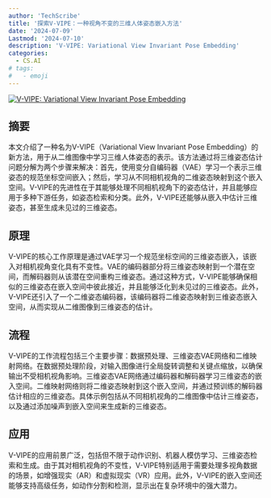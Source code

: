 ```yaml
---
author: 'TechScribe'
title: '探索V-VIPE：一种视角不变的三维人体姿态嵌入方法'
date: '2024-07-09'
Lastmod: '2024-07-10'
description: 'V-VIPE: Variational View Invariant Pose Embedding'
categories:
  - CS.AI
# tags:
#   - emoji
---
```


[![V-VIPE: Variational View Invariant Pose Embedding](https://arxiv-research-1301205113.cos.ap-guangzhou.myqcloud.com/images/2407.07092v1.pdf_0.jpg)](https://arxiv.org/abs/2407.07092v1)

## 摘要

本文介绍了一种名为V-VIPE（Variational View Invariant Pose Embedding）的新方法，用于从二维图像中学习三维人体姿态的表示。该方法通过将三维姿态估计问题分解为两个步骤来解决：首先，使用变分自编码器（VAE）学习一个表示三维姿态的规范坐标空间嵌入；然后，学习从不同相机视角的二维姿态映射到这个嵌入空间。V-VIPE的先进性在于其能够处理不同相机视角下的姿态估计，并且能够应用于多种下游任务，如姿态检索和分类。此外，V-VIPE还能够从嵌入中估计三维姿态，甚至生成未见过的三维姿态。<!--more-->

## 原理

V-VIPE的核心工作原理是通过VAE学习一个规范坐标空间的三维姿态嵌入，该嵌入对相机视角变化具有不变性。VAE的编码器部分将三维姿态映射到一个潜在空间，而解码器则从该潜在空间重构三维姿态。通过这种方式，V-VIPE能够确保相似的三维姿态在嵌入空间中彼此接近，并且能够泛化到未见过的三维姿态。此外，V-VIPE还引入了一个二维姿态编码器，该编码器将二维姿态映射到三维姿态嵌入空间，从而实现从二维图像到三维姿态的估计。

## 流程

V-VIPE的工作流程包括三个主要步骤：数据预处理、三维姿态VAE网络和二维映射网络。在数据预处理阶段，对输入图像进行全局旋转调整和关键点缩放，以确保输出不受相机视角影响。三维姿态VAE网络通过编码器和解码器学习三维姿态的嵌入空间。二维映射网络则将二维姿态映射到这个嵌入空间，并通过预训练的解码器估计相应的三维姿态。具体示例包括从不同相机视角的二维图像中估计三维姿态，以及通过添加噪声到嵌入空间来生成新的三维姿态。

## 应用

V-VIPE的应用前景广泛，包括但不限于动作识别、机器人模仿学习、三维姿态检索和生成。由于其对相机视角的不变性，V-VIPE特别适用于需要处理多视角数据的场景，如增强现实（AR）和虚拟现实（VR）应用。此外，V-VIPE的嵌入空间还能够支持高级任务，如动作分割和检测，显示出在复杂环境中的强大潜力。